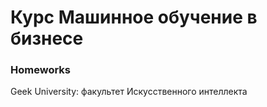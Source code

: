 # Курс Машинное обучение в бизнесе

### Homeworks

Geek University: факультет Искусственного интеллекта
